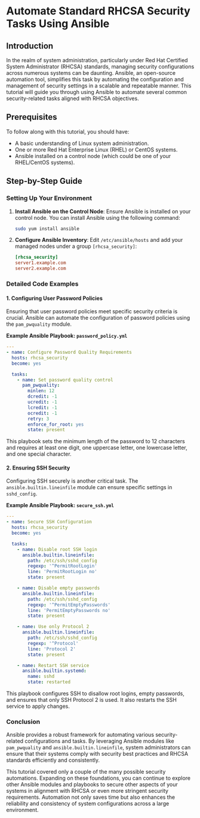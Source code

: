 # Automate Standard RHCSA Security Tasks Using Ansible

## Introduction

In the realm of system administration, particularly under Red Hat Certified System Administrator (RHCSA) standards, managing security configurations across numerous systems can be daunting. Ansible, an open-source automation tool, simplifies this task by automating the configuration and management of security settings in a scalable and repeatable manner. This tutorial will guide you through using Ansible to automate several common security-related tasks aligned with RHCSA objectives.

## Prerequisites

To follow along with this tutorial, you should have:

- A basic understanding of Linux system administration.
- One or more Red Hat Enterprise Linux (RHEL) or CentOS systems.
- Ansible installed on a control node (which could be one of your RHEL/CentOS systems).

## Step-by-Step Guide

### Setting Up Your Environment

1. **Install Ansible on the Control Node**:
   Ensure Ansible is installed on your control node. You can install Ansible using the following command:

   ```bash
   sudo yum install ansible
   ```

2. **Configure Ansible Inventory**:
   Edit `/etc/ansible/hosts` and add your managed nodes under a group `[rhcsa_security]`:

   ```ini
   [rhcsa_security]
   server1.example.com
   server2.example.com
   ```

### Detailed Code Examples

#### 1. Configuring User Password Policies

Ensuring that user password policies meet specific security criteria is crucial. Ansible can automate the configuration of password policies using the `pam_pwquality` module.

**Example Ansible Playbook: `password_policy.yml`**

```yaml
---
- name: Configure Password Quality Requirements
  hosts: rhcsa_security
  become: yes

  tasks:
    - name: Set password quality control
      pam_pwquality:
        minlen: 12
        dcredit: -1
        ucredit: -1
        lcredit: -1
        ocredit: -1
        retry: 3
        enforce_for_root: yes
        state: present
```

This playbook sets the minimum length of the password to 12 characters and requires at least one digit, one uppercase letter, one lowercase letter, and one special character.

#### 2. Ensuring SSH Security

Configuring SSH securely is another critical task. The `ansible.builtin.lineinfile` module can ensure specific settings in `sshd_config`.

**Example Ansible Playbook: `secure_ssh.yml`**

```yaml
---
- name: Secure SSH Configuration
  hosts: rhcsa_security
  become: yes

  tasks:
    - name: Disable root SSH login
      ansible.builtin.lineinfile:
        path: /etc/ssh/sshd_config
        regexp: '^PermitRootLogin'
        line: 'PermitRootLogin no'
        state: present

    - name: Disable empty passwords
      ansible.builtin.lineinfile:
        path: /etc/ssh/sshd_config
        regexp: '^PermitEmptyPasswords'
        line: 'PermitEmptyPasswords no'
        state: present

    - name: Use only Protocol 2
      ansible.builtin.lineinfile:
        path: /etc/ssh/sshd_config
        regexp: '^Protocol'
        line: 'Protocol 2'
        state: present

    - name: Restart SSH service
      ansible.builtin.systemd:
        name: sshd
        state: restarted
```

This playbook configures SSH to disallow root logins, empty passwords, and ensures that only SSH Protocol 2 is used. It also restarts the SSH service to apply changes.

### Conclusion

Ansible provides a robust framework for automating various security-related configurations and tasks. By leveraging Ansible modules like `pam_pwquality` and `ansible.builtin.lineinfile`, system administrators can ensure that their systems comply with security best practices and RHCSA standards efficiently and consistently.

This tutorial covered only a couple of the many possible security automations. Expanding on these foundations, you can continue to explore other Ansible modules and playbooks to secure other aspects of your systems in alignment with RHCSA or even more stringent security requirements. Automation not only saves time but also enhances the reliability and consistency of system configurations across a large environment.
